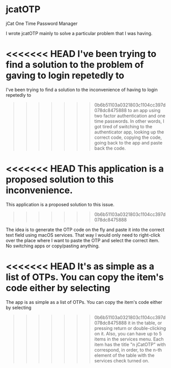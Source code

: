 # jcatOTP
jCat One Time Password Manager

I wrote jcatOTP mainly to solve a particular problem that I was having.

<<<<<<< HEAD
I've been trying to find a solution to the problem of gaving to login repetedly to
=======
I've been trying to find a solution to the inconvenience of having to login repetedly to
>>>>>>> 0b6b51103a0321803c1104cc397d078dc8475888
to an app using two factor authentication and one time passwords. In other words,
I got tired of switching to the authenticator app, looking up the correct code,
copying the code, going back to the app and paste back the code.

<<<<<<< HEAD
This application is a proposed solution to this inconvenience.
=======
This application is a proposed solution to this issue.
>>>>>>> 0b6b51103a0321803c1104cc397d078dc8475888

The idea is to generate the OTP code on the fly and paste it into the correct text
field using macOS services. That way I would only need to right-click over the
place where I want to paste the OTP and select the correct item. No switching apps
or copy/pasting anything.

<<<<<<< HEAD
It's as simple as a list of OTPs. You can copy the item's code either by selecting
=======
The app is as simple as a list of OTPs. You can copy the item's code either by selecting
>>>>>>> 0b6b51103a0321803c1104cc397d078dc8475888
it in the table, or pressing return or double-clicking on it. Also, you can have
up to 5 items in the services menu. Each item has the title "n jCatOTP" with
correspond, in order, to the n-th element of the table with the services check
turned on.
